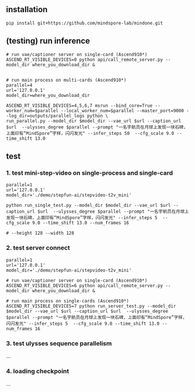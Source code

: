 

## installation

```shell
pip install git+https://github.com/mindspore-lab/mindone.git
```


## (testing) run inference

```shell
# run vae/captioner server on single-card (Ascend910*)
ASCEND_RT_VISIBLE_DEVICES=0 python api/call_remote_server.py --model_dir where_you_download_dir &


# run main process on multi-cards (Ascend910*)
parallel=4
url='127.0.0.1'
model_dir=where_you_download_dir

ASCEND_RT_VISIBLE_DEVICES=4,5,6,7 msrun --bind_core=True --worker_num=$parallel --local_worker_num=$parallel --master_port=9000 --log_dir=outputs/parallel_logs python \
run_parallel.py --model_dir $model_dir --vae_url $url --caption_url $url  --ulysses_degree $parallel --prompt "一名宇航员在月球上发现一块石碑，上面印有“MindSpore”字样，闪闪发光" --infer_steps 50  --cfg_scale 9.0 --time_shift 13.0
```




## test


### 1. test mini-step-video on single-process and single-card

```shell
parallel=1
url='127.0.0.1'
model_dir='./demo/stepfun-ai/stepvideo-t2v_mini'

python run_single_test.py --model_dir $model_dir --vae_url $url --caption_url $url  --ulysses_degree $parallel --prompt "一名宇航员在月球上发现一块石碑，上面印有“MindSpore”字样，闪闪发光" --infer_steps 5  --cfg_scale 9.0 --time_shift 13.0 --num_frames 16

# --height 128 --width 128
```



### 2. test server connect

```shell
parallel=1
url='127.0.0.1'
model_dir='./demo/stepfun-ai/stepvideo-t2v_mini'

# run vae/captioner server on single-card (Ascend910*)
ASCEND_RT_VISIBLE_DEVICES=6 python api/call_remote_server.py --model_dir where_you_download_dir &

# run main process on single-cards (Ascend910*)
ASCEND_RT_VISIBLE_DEVICES=7 python run_server_test.py --model_dir $model_dir --vae_url $url --caption_url $url  --ulysses_degree $parallel --prompt "一名宇航员在月球上发现一块石碑，上面印有“MindSpore”字样，闪闪发光" --infer_steps 5  --cfg_scale 9.0 --time_shift 13.0 --num_frames 16
```



### 3. test ulysses sequence parallelism

...


### 4. loading checkpoint
 
 ...
